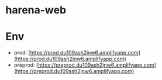 # harena-web

# Env

- prod: [https://prod.du109ash2jnw6.amplifyapp.com](https://prod.du109ash2jnw6.amplifyapp.com)
- preprod: [https://preprod.du109ash2jnw6.amplifyapp.com](https://preprod.du109ash2jnw6.amplifyapp.com)
